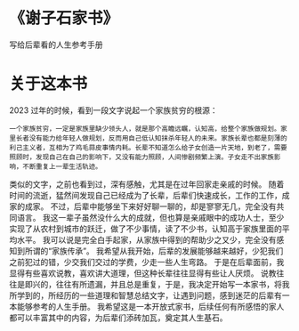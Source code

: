 # 《谢子石家书》

写给后辈看的人生参考手册

# 关于这本书
2023 过年的时候，看到一段文字说起一个家族贫穷的根源：
```
一个家族贫穷，一定是家族里缺少领头人，就是那个高瞻远瞩，认知高，给整个家族做规划。家里长者没有能力给年轻人做规划，反而用自己低认知抹杀年轻人的未来。家族长辈也都是刻薄的利己主义者，互相为了鸡毛蒜皮事情内耗。长辈不知道怎么给子女创造一片天地，到老了，需要照顾时，发现自己在自己的影响下，又没有能力照顾，人间惨剧频繁上演。子女走不出家族影响，不断重复上一辈生活轨迹。
```
类似的文字，之前也看到过，深有感触，尤其是在过年回家走亲戚的时候。
随着时间的流逝，猛然间发现自己已经成为了长辈，后辈们快速成长，工作的工作，成家的成家。
不过，后辈中能够坐下来好好聊一聊的，却是寥寥无几，完全没有共同语言。
我这一辈子虽然没什么大的成就，但也算是亲戚眼中的成功人士，至少实现了从农村到城市的跃迁，做了不少事情，读了不少书，认知高于家族里面的平均水平。
我可以说是完全白手起家，从家族中得到的帮助少之又少，完全没有感知到所谓的“家族传承”。
我希望从我开始，后辈的发展能够越来越好，少犯我们之前犯过的错，少交我们交过的学费，少走一些人生弯路。
于是在后辈面前，我显得有些喜欢说教，喜欢讲大道理，但这种长辈往往显得有些让人厌烦。
说教往往是即兴的，往往有所遗漏，并且总是重复，于是，我决定开始写一本家书，将我所学到的，所经历的一些道理和智慧总结文字，让遇到问题，感到迷茫的后辈有一本能够参考的人生手册。
我希望这是一本开放式家书，后续任何有所感悟的家人都可以丰富其中的内容，为后辈们添砖加瓦，奠定其人生基石。


